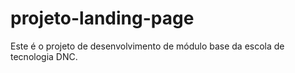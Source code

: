 # projeto-landing-page
Este é o projeto de desenvolvimento de módulo base da escola de tecnologia DNC.
